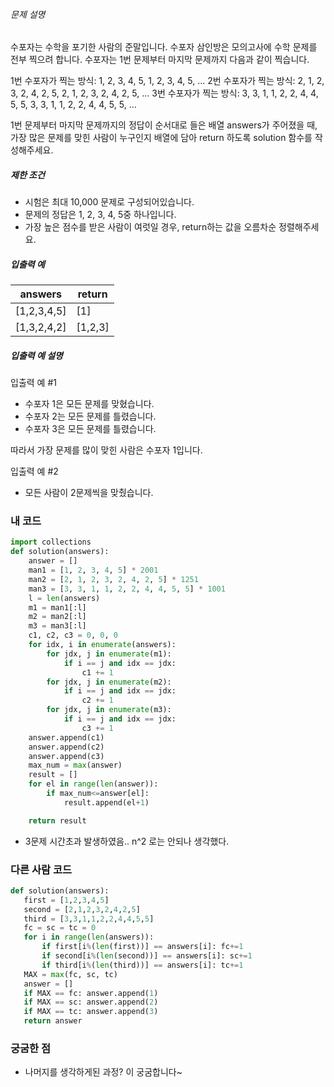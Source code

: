 ###### 문제 설명

수포자는 수학을 포기한 사람의 준말입니다. 수포자 삼인방은 모의고사에 수학 문제를 전부 찍으려 합니다. 수포자는 1번 문제부터 마지막 문제까지 다음과 같이 찍습니다.

1번 수포자가 찍는 방식: 1, 2, 3, 4, 5, 1, 2, 3, 4, 5, ...
2번 수포자가 찍는 방식: 2, 1, 2, 3, 2, 4, 2, 5, 2, 1, 2, 3, 2, 4, 2, 5, ...
3번 수포자가 찍는 방식: 3, 3, 1, 1, 2, 2, 4, 4, 5, 5, 3, 3, 1, 1, 2, 2, 4, 4, 5, 5, ...

1번 문제부터 마지막 문제까지의 정답이 순서대로 들은 배열 answers가 주어졌을 때, 가장 많은 문제를 맞힌 사람이 누구인지 배열에 담아 return 하도록 solution 함수를 작성해주세요.

##### 제한 조건

- 시험은 최대 10,000 문제로 구성되어있습니다.
- 문제의 정답은 1, 2, 3, 4, 5중 하나입니다.
- 가장 높은 점수를 받은 사람이 여럿일 경우, return하는 값을 오름차순 정렬해주세요.

##### 입출력 예

| answers     | return  |
| ----------- | ------- |
| [1,2,3,4,5] | [1]     |
| [1,3,2,4,2] | [1,2,3] |

##### 입출력 예 설명

입출력 예 #1

- 수포자 1은 모든 문제를 맞혔습니다.
- 수포자 2는 모든 문제를 틀렸습니다.
- 수포자 3은 모든 문제를 틀렸습니다.

따라서 가장 문제를 많이 맞힌 사람은 수포자 1입니다.

입출력 예 #2

- 모든 사람이 2문제씩을 맞췄습니다.

### 내 코드

```python
import collections
def solution(answers):
    answer = []
    man1 = [1, 2, 3, 4, 5] * 2001
    man2 = [2, 1, 2, 3, 2, 4, 2, 5] * 1251
    man3 = [3, 3, 1, 1, 2, 2, 4, 4, 5, 5] * 1001
    l = len(answers)
    m1 = man1[:l]
    m2 = man2[:l]
    m3 = man3[:l]
    c1, c2, c3 = 0, 0, 0
    for idx, i in enumerate(answers):
        for jdx, j in enumerate(m1):
            if i == j and idx == jdx:
                c1 += 1
        for jdx, j in enumerate(m2):
            if i == j and idx == jdx:
                c2 += 1
        for jdx, j in enumerate(m3):
            if i == j and idx == jdx:
                c3 += 1
    answer.append(c1)
    answer.append(c2)
    answer.append(c3)
    max_num = max(answer)
    result = []
    for el in range(len(answer)):
        if max_num<=answer[el]:
            result.append(el+1)

    return result
```

- 3문제 시간초과 발생하였음.. n^2 로는 안되나 생각했다.

### 다른 사람 코드

```python
def solution(answers):
   first = [1,2,3,4,5]
   second = [2,1,2,3,2,4,2,5]
   third = [3,3,1,1,2,2,4,4,5,5]
   fc = sc = tc = 0
   for i in range(len(answers)):
       if first[i%(len(first))] == answers[i]: fc+=1
       if second[i%(len(second))] == answers[i]: sc+=1
       if third[i%(len(third))] == answers[i]: tc+=1
   MAX = max(fc, sc, tc)
   answer = []
   if MAX == fc: answer.append(1)
   if MAX == sc: answer.append(2)
   if MAX == tc: answer.append(3)
   return answer
```

### 궁굼한 점

- 나머지를 생각하게된 과정? 이 궁굼합니다~